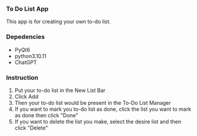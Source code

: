### To Do List App
This app is for creating your own to-do list.

### Depedencies
- PyQt6
- python3.10.11
- ChatGPT

### Instruction
1. Put your to-do list in the New List Bar
2. Click Add
3. Then your to-do list would be present in the To-Do List Manager
4. If you want to mark you to-do list as done, click the list you want to mark as done then click "Done"
5. If you want to delete the list you make, select the desire list and then click "Delete"
